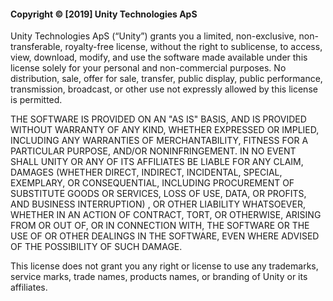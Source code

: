 #### Copyright © [2019] Unity Technologies ApS

Unity Technologies ApS (“Unity”) grants you a limited, non-exclusive, non-transferable, royalty-free license, without the right to sublicense, to access, view, download, modify, and use the software made available under this license solely for your personal and non-commercial purposes. No distribution, sale, offer for sale, transfer, public display, public performance, transmission, broadcast, or other use not expressly allowed by this license is permitted.


THE SOFTWARE IS PROVIDED ON AN "AS IS" BASIS, AND IS PROVIDED WITHOUT WARRANTY OF ANY KIND, WHETHER EXPRESSED OR IMPLIED, INCLUDING ANY WARRANTIES OF MERCHANTABILITY, FITNESS FOR A PARTICULAR PURPOSE, AND/OR NONINFRINGEMENT. IN NO EVENT SHALL UNITY OR ANY OF ITS AFFILIATES BE LIABLE FOR ANY CLAIM, DAMAGES (WHETHER DIRECT, INDIRECT, INCIDENTAL, SPECIAL, EXEMPLARY, OR CONSEQUENTIAL, INCLUDING PROCUREMENT OF SUBSTITUTE GOODS OR SERVICES, LOSS OF USE, DATA, OR PROFITS, AND BUSINESS INTERRUPTION) , OR OTHER LIABILITY WHATSOEVER, WHETHER IN AN ACTION OF CONTRACT, TORT, OR OTHERWISE, ARISING FROM OR OUT OF, OR IN CONNECTION WITH, THE SOFTWARE OR THE USE OF OR OTHER DEALINGS IN THE SOFTWARE, EVEN WHERE ADVISED OF THE POSSIBILITY OF SUCH DAMAGE.


This license does not grant you any right or license to use any trademarks, service marks, trade names, products names, or branding of Unity or its affiliates.
